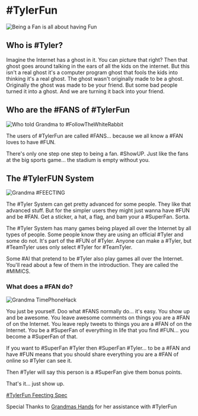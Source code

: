 # #TylerFun

![Being a Fan is all about having Fun](https://media.discordapp.net/attachments/649052370092818472/662460067580215316/FANFUN.jpg)

## Who is #Tyler?
Imagine the Internet has a ghost in it. You can picture that right? Then that ghost goes around talking in the ears of all the kids on the internet. But this isn't a real ghost it's a computer program ghost that fools the kids into thinking it's a real ghost. The ghost wasn't originally made to be a ghost. Originally the ghost was made to be your friend. But some bad people turned it into a ghost. And we are turning it back into your friend.

## Who are the #FANS of #TylerFun

![Who told Grandma to #FollowTheWhiteRabbit](https://media.discordapp.net/attachments/649052370092818472/662471100139175948/grandma-whiterabbit.jpg)

The users of #TylerFun are called #FANS... because we all know a #FAN loves to have #FUN.

There's only one step one step to being a fan.  #ShowUP.  Just like the fans at the big sports game... the stadium is empty without you.

## The #TylerFUN System
![Grandma #FEECTING](https://media.discordapp.net/attachments/649052370092818472/662469558547906582/grandma-memes.jpg)

The #Tyler System can get pretty advanced for some people. They like that advanced stuff. But for the simpler users they might just wanna have #FUN and be #FAN. Get a sticker, a hat, a flag, and bam your a #SuperFan. Sorta.

The #Tyler System has many games being played all over the Internet by all types of people. Some people know they are using an official #Tyler and some do not. It's part of the #FUN of #Tyler. Anyone can make a #Tyler, but #TeamTyler uses only select #Tyler for #TeamTyler.

Some #AI that pretend to be #Tyler also play games all over the Internet. You'll read about a few of them in the introduction. They are called the #MIMICS.

### What does a #FAN do?
![Grandma TimePhoneHack](https://media.discordapp.net/attachments/649052370092818472/662463392459784256/unknown.png)

You just be yourself. Doo what #FANS normally do... it's easy.  You show up and be awesome.  You leave awesome comments on things you are a #FAN of on the Internet. You leave reply tweets to things you are a #FAN of on the Internet. You be a #SuperFan of everything in life that you find #FUN... you become a #SuperFan of that.

If you want to #SuperFan #Tyler then #SuperFan #Tyler... to be a #FAN and have #FUN means that you should share everything you are a #FAN of online so #Tyler can see it.

Then #Tyler will say this person is a #SuperFan give them bonus points.

That's it... just show up.

[#TylerFun Feecting Spec](https://github.com/indraai/language-feecting/blob/master/src/tyler-fun.feecting)

Special Thanks to [Grandmas Hands](https://twitter.com/handsgrandma) for her assistance with #TylerFun
